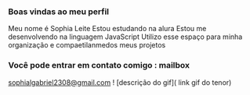 ### Boas vindas ao meu perfil 
Meu nome é Sophia Leite 
Estou estudando na alura 
Estou me desenvolvendo na linguagem JavaScript
Utilizo esse espaço para minha organização e compaetilanmedos meus projetos
### Você pode entrar em contato comigo : mailbox
sophialgabriel2308@gmail.com 
! [descrição do gif]( link gif do tenor) 
